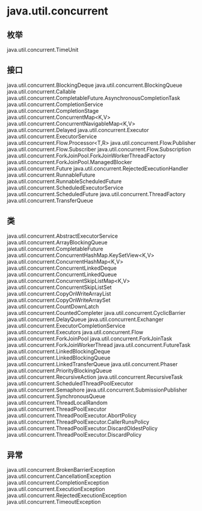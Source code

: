 # java.util.concurrent

## 枚举

java.util.concurrent.TimeUnit

## 接口

java.util.concurrent.BlockingDeque<E>
java.util.concurrent.BlockingQueue<E>
java.util.concurrent.Callable<V>
java.util.concurrent.CompletableFuture.AsynchronousCompletionTask
java.util.concurrent.CompletionService<V>
java.util.concurrent.CompletionStage<T>
java.util.concurrent.ConcurrentMap<K,V>
java.util.concurrent.ConcurrentNavigableMap<K,V>
java.util.concurrent.Delayed
java.util.concurrent.Executor
java.util.concurrent.ExecutorService
java.util.concurrent.Flow.Processor<T,R>
java.util.concurrent.Flow.Publisher<T>
java.util.concurrent.Flow.Subscriber<T>
java.util.concurrent.Flow.Subscription
java.util.concurrent.ForkJoinPool.ForkJoinWorkerThreadFactory
java.util.concurrent.ForkJoinPool.ManagedBlocker
java.util.concurrent.Future<V>
java.util.concurrent.RejectedExecutionHandler
java.util.concurrent.RunnableFuture<V>
java.util.concurrent.RunnableScheduledFuture<V>
java.util.concurrent.ScheduledExecutorService
java.util.concurrent.ScheduledFuture<V>
java.util.concurrent.ThreadFactory
java.util.concurrent.TransferQueue<E>

## 类

java.util.concurrent.AbstractExecutorService
java.util.concurrent.ArrayBlockingQueue<E>
java.util.concurrent.CompletableFuture<T>
java.util.concurrent.ConcurrentHashMap.KeySetView<K,V>
java.util.concurrent.ConcurrentHashMap<K,V>
java.util.concurrent.ConcurrentLinkedDeque<E>
java.util.concurrent.ConcurrentLinkedQueue<E>
java.util.concurrent.ConcurrentSkipListMap<K,V>
java.util.concurrent.ConcurrentSkipListSet<E>
java.util.concurrent.CopyOnWriteArrayList<E>
java.util.concurrent.CopyOnWriteArraySet<E>
java.util.concurrent.CountDownLatch
java.util.concurrent.CountedCompleter<T>
java.util.concurrent.CyclicBarrier
java.util.concurrent.DelayQueue<E extends Delayed>
java.util.concurrent.Exchanger<V>
java.util.concurrent.ExecutorCompletionService<V>
java.util.concurrent.Executors
java.util.concurrent.Flow
java.util.concurrent.ForkJoinPool
java.util.concurrent.ForkJoinTask<V>
java.util.concurrent.ForkJoinWorkerThread
java.util.concurrent.FutureTask<V>
java.util.concurrent.LinkedBlockingDeque<E>
java.util.concurrent.LinkedBlockingQueue<E>
java.util.concurrent.LinkedTransferQueue<E>
java.util.concurrent.Phaser
java.util.concurrent.PriorityBlockingQueue<E>
java.util.concurrent.RecursiveAction
java.util.concurrent.RecursiveTask<V>
java.util.concurrent.ScheduledThreadPoolExecutor
java.util.concurrent.Semaphore
java.util.concurrent.SubmissionPublisher<T>
java.util.concurrent.SynchronousQueue<E>
java.util.concurrent.ThreadLocalRandom
java.util.concurrent.ThreadPoolExecutor
java.util.concurrent.ThreadPoolExecutor.AbortPolicy
java.util.concurrent.ThreadPoolExecutor.CallerRunsPolicy
java.util.concurrent.ThreadPoolExecutor.DiscardOldestPolicy
java.util.concurrent.ThreadPoolExecutor.DiscardPolicy

## 异常

java.util.concurrent.BrokenBarrierException
java.util.concurrent.CancellationException
java.util.concurrent.CompletionException
java.util.concurrent.ExecutionException
java.util.concurrent.RejectedExecutionException
java.util.concurrent.TimeoutException




